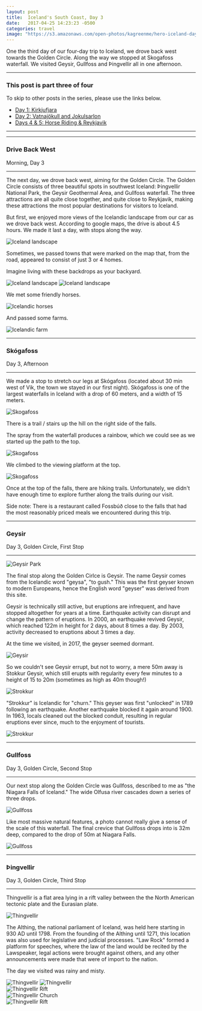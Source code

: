 ```yaml
---
layout: post
title:  Iceland's South Coast, Day 3
date:   2017-04-25 14:23:23 -0500
categories: travel
image: "https://s3.amazonaws.com/open-photos/kagreenme/hero-iceland-day3.png"
---
```


One the third day of our four-day trip to Iceland, we drove back west towards the Golden Circle. Along the way we stopped at Skogafoss waterfall. We visited Geysir, Gullfoss and Þingvellir all in one afternoon.

<!--more-->

----

<h3>This post is part three of four</h3>
<p>To skip to other posts in the series, please use the links below.</p>
<ul>
  <li><a href="{{ site.url }}/posts/iceland-southern-coast-day-1.html/">Day 1: Kirkjufjara</a></li>
  <li><a href="{{ site.url }}/posts/iceland-southern-coast-day-2.html">Day 2: Vatnajökull and Jokulsarlon</a></li>
  <li><a href="{{ site.url }}/posts/iceland-southern-coast-day-4.html">Days 4 & 5: Horse Riding & Reykjavik</a></li>
</ul>

----

----

<h3>Drive Back West</h3>
<p>Morning, Day 3</p>

----

The next day, we drove back west, aiming for the Golden Circle. The Golden Circle consists of three beautiful spots in southwest Iceland: Þingvellir National Park, the Geysir Geothermal Area, and Gullfoss waterfall. The three attractions are all quite close together, and quite close to Reykjavik, making these attractions the most popular destinations for visitors to Iceland.

But first, we enjoyed more views of the Icelandic landscape from our car as we drove back west. According to google maps, the drive is about 4.5 hours. We made it last a day, with stops along the way.

<img src="/img/blank.png" alt="Iceland landscape" data-echo="https://s3.amazonaws.com/open-photos/kagreenme/iceland2017-landscape.png" class="img-fluid">

Sometimes, we passed towns that were marked on the map that, from the road, appeared to consist of just 3 or 4 homes.

Imagine living with these backdrops as your backyard.

<img src="/img/blank.png" alt="Iceland landscape" data-echo="https://s3.amazonaws.com/open-photos/kagreenme/iceland2017-landscape-2.png" class="img-fluid">

<img src="/img/blank.png" alt="Iceland landscape" data-echo="https://s3.amazonaws.com/open-photos/kagreenme/iceland2017-landscape-3.png" class="img-fluid">

We met some friendly horses.

<img src="/img/blank.png" alt="Icelandic horses" data-echo="https://s3.amazonaws.com/open-photos/kagreenme/iceland2017-horse-herd-2.png" class="img-fluid">

And passed some farms.

<img src="/img/blank.png" alt="Icelandic farm" data-echo="https://s3.amazonaws.com/open-photos/kagreenme/iceland2017-farm.png" class="img-fluid">

----

<h3>Skógafoss</h3>
<p>Day 3, Afternoon</p>

----

We made a stop to stretch our legs at Skógafoss (located about 30 min west of Vik, the town we stayed in our first night). Skógafoss is one of the largest waterfalls in Iceland with a drop of 60 meters, and a width of 15 meters.

<img src="/img/blank.png" alt="Skogafoss" data-echo="https://s3.amazonaws.com/open-photos/kagreenme/iceland2017-skogafoss.png" class="img-fluid">

There is a trail / stairs up the hill on the right side of the falls.

The spray from the waterfall produces a rainbow, which we could see as we started up the path to the top.

<img src="/img/blank.png" alt="Skogafoss" data-echo="https://s3.amazonaws.com/open-photos/kagreenme/iceland2017-skogafoss-rainbow.png" class="img-fluid">

We climbed to the viewing platform at the top.

<img src="/img/blank.png" alt="Skogafoss" data-echo="https://s3.amazonaws.com/open-photos/kagreenme/iceland2017-skogafoss-side.png" class="img-fluid">

Once at the top of the falls, there are hiking trails. Unfortunately, we didn't have enough time to explore further along the trails during our visit.

Side note: There is a restaurant called Fossbúð close to the falls that had the most reasonably priced meals we encountered during this trip.

----

<h3>Geysir</h3>
<p>Day 3, Golden Circle, First Stop</p>

----

<img src="/img/blank.png" alt="Geysir Park" data-echo="https://s3.amazonaws.com/open-photos/kagreenme/iceland2017-geysir-landscape.png" class="img-fluid">

The final stop along the Golden Cirlce is Geysir. The name Geysir comes from the Icelandic word "geysa", "to gush." This was the first geyser known to modern Europeans, hence the English word "geyser" was derived from this site.

Geysir is technically still active, but eruptions are infrequent, and have stopped altogether for years at a time. Earthquake activity can disrupt and change the pattern of eruptions. In 2000, an earthquake revived Geysir, which reached 122m in height for 2 days, about 8 times a day. By 2003, activity decreased to eruptions about 3 times a day.

At the time we visited, in 2017, the geyser seemed dormant.

<img src="/img/blank.png" alt="Geysir" data-echo="https://s3.amazonaws.com/open-photos/kagreenme/iceland2017-geysir.png" class="img-fluid">

So we couldn't see Geysir errupt, but not to worry, a mere 50m away is Stokkur Geysir, which still erupts with regularity every few minutes to a height of 15 to 20m (sometimes as high as 40m though!)

<img src="/img/blank.png" alt="Strokkur" data-echo="https://s3.amazonaws.com/open-photos/kagreenme/iceland2017-strokkur-wait.png" class="img-fluid">

"Strokkur" is Icelandic for "churn." This geyser was first "unlocked" in 1789 following an earthquake. Another earthquake blocked it again around 1900. In 1963, locals cleaned out the blocked conduit, resulting in regular eruptions ever since, much to the enjoyment of tourists.

<img src="/img/blank.png" alt="Strokkur" data-echo="https://s3.amazonaws.com/open-photos/kagreenme/iceland2017-strokkur.png" class="img-fluid">

----

<h3>Gullfoss</h3>
<p>Day 3, Golden Circle, Second Stop</p>

----

Our next stop along the Golden Circle was Gullfoss, described to me as "the Niagara Falls of Iceland." The wide Olfusa river cascades down a series of three drops.

<img src="/img/blank.png" alt="Gullfoss" data-echo="https://s3.amazonaws.com/open-photos/kagreenme/iceland2017-gullfoss.png" class="img-fluid">

Like most massive natural features, a photo cannot really give a sense of the scale of this waterfall. The final crevice that Gullfoss drops into is 32m deep, compared to the drop of 50m at Niagara Falls.

<img src="/img/blank.png" alt="Gullfoss" data-echo="https://s3.amazonaws.com/open-photos/kagreenme/iceland2017-gullfoss-2.png" class="img-fluid">

----

<h3>Þingvellir</h3>
<p>Day 3, Golden Circle, Third Stop</p>

----

Thingvellir is a flat area lying in a rift valley between the the North American tectonic plate and the Eurasian plate.

<img src="/img/blank.png" alt="Thingvellir" data-echo="https://s3.amazonaws.com/open-photos/kagreenme/iceland2017-thingvellir.png" class="img-fluid">

The Althing, the national parliament of Iceland, was held here starting in 930 AD until 1798. From the founding of the Althing until 1271, this location was also used for legislative and judicial processes. "Law Rock" formed a platform for speeches, where the law of the land would be recited by the Lawspeaker, legal actions were brought against others, and any other announcements were made that were of import to the nation.

The day we visited was rainy and misty.

<img src="/img/blank.png" alt="Thingvellir" data-echo="https://s3.amazonaws.com/open-photos/kagreenme/iceland2017-thingvellir-2.png" class="img-fluid">

<img src="/img/blank.png" alt="Thingvellir" data-echo="https://s3.amazonaws.com/open-photos/kagreenme/iceland2017-thingvellir-river.png" class="img-fluid">

<div class="photo-row">
  <div class="flex-item">
    <img src="/img/blank.png" alt="Thingvellir Rift" data-echo="http://d2npdnjlqtji2x.cloudfront.net/thingvellir.jpg" class="img-fluid">
  </div>
  <div class="flex-item">
    <img src="/img/blank.png" alt="Thingvellir Church" data-echo="http://d2npdnjlqtji2x.cloudfront.net/church.jpg" class="img-fluid">
  </div>
  <div class="flex-item">
    <img src="/img/blank.png" alt="Thingvellir Rift" data-echo="http://d2npdnjlqtji2x.cloudfront.net/water-rift.jpg" class="img-fluid">
  </div>
</div>
